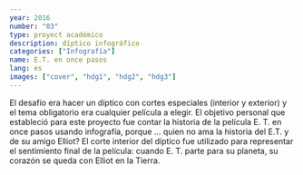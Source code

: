 ```yaml
---
year: 2016
number: "03"
type: proyect académico
description: díptico infográfico
categories: ["Infografía"]
name: E.T. en once pasos
lang: es
images: ["cover", "hdg1", "hdg2", "hdg3"]
---
```

El desafío era hacer un díptico con cortes especiales (interior y exterior) y el tema obligatorio era cualquier película a elegir. El objetivo personal que estableció para este proyecto fue contar la historia de la película E. T. en once pasos usando infografía, porque ... quien no ama la historia del E.T. y de su amigo Elliot? El corte interior del díptico fue utilizado para representar el sentimiento final de la película: cuando E. T. parte para su planeta, su corazón se queda con Elliot en la Tierra.

